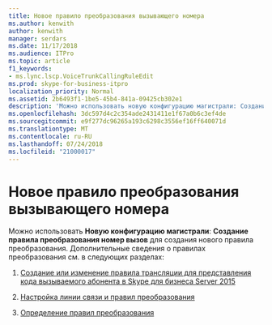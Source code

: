 ```yaml
---
title: Новое правило преобразования вызывающего номера
ms.author: kenwith
author: kenwith
manager: serdars
ms.date: 11/17/2018
ms.audience: ITPro
ms.topic: article
f1_keywords:
- ms.lync.lscp.VoiceTrunkCallingRuleEdit
ms.prod: skype-for-business-itpro
localization_priority: Normal
ms.assetid: 2b6493f1-1be5-45b4-841a-09425cb302e1
description: 'Можно использовать новую конфигурацию магистрали: Создание вызова номер правила преобразования для создания нового правила преобразования. Дополнительные сведения о правилах преобразования см. в следующих разделах:'
ms.openlocfilehash: 3dc597d4c2c354ade2431411e1f67a0b6c3ef4de
ms.sourcegitcommit: e9f277dc96265a193c6298c3556ef16ff640071d
ms.translationtype: MT
ms.contentlocale: ru-RU
ms.lasthandoff: 07/24/2018
ms.locfileid: "21000017"
---
```

# <a name="new-calling-number-translation-rule"></a>Новое правило преобразования вызывающего номера
 
Можно использовать **Новую конфигурацию магистрали**: **Создание правила преобразования номер вызов** для создания нового правила преобразования. Дополнительные сведения о правилах преобразования см. в следующих разделах:
  
1. [Создание или изменение правила трансляции для представления кода вызываемого абонента в Skype для бизнеса Server 2015](../../deploy/deploy-enterprise-voice/called-id-presentation-rules.md)
    
2. [Настройка линии связи и правил преобразования](http://technet.microsoft.com/library/0c339511-a185-484e-94f0-dbe918b7e48a.aspx)
    
3. [Определение правил преобразования](http://technet.microsoft.com/library/4f6b975a-77e6-474c-9171-b139d84138c2.aspx)
    

